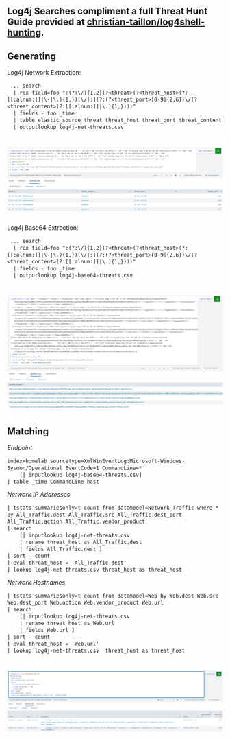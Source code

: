 ## Log4j Searches compliment a full Threat Hunt Guide provided at [christian-taillon/log4shell-hunting](https://github.com/christian-taillon/log4shell-hunting).

## Generating
Log4j Network Extraction:
```
 ... search
  | rex field=foo ":(?:\/){1,2}(?<threat>(?<threat_host>(?:[[:alnum:]]|\-|\.){1,})[\/|:](?:(?<threat_port>[0-9]{2,6})\/(?<threat_content>(?:[[:alnum:]]|\.){1,})))"
  | fields - foo _time
  | table elastic_source threat threat_host threat_port threat_content
  | outputlookup log4j-net-threats.csv
```


<h1><img src="https://github.com/christian-taillon/log4shell-hunting/blob/main/images/splunk_net_extract.png" width="700px"></h1>

Log4j Base64 Extraction:
```
 ... search
  | rex field=foo ":(?:\/){1,2}(?<threat>(?<threat_host>(?:[[:alnum:]]|\-|\.){1,})[\/|:](?:(?<threat_port>[0-9]{2,6})\/(?<threat_content>(?:[[:alnum:]]|\.){1,})))"
  | fields - foo _time
  | outputlookup log4j-base64-threats.csv
```

<h1><img src="https://github.com/christian-taillon/log4shell-hunting/blob/main/images/splunk_base64_extract.png" width="700px"></h1>



## Matching
*Endpoint*

```
index=homelab sourcetype=XmlWinEventLog:Microsoft-Windows-Sysmon/Operational EventCode=1 CommandLine=*
    [| inputlookup log4j-base64-threats.csv]
| table _time CommandLine host
```

*Network IP Addresses*
```
| tstats summariesonly=t count from datamodel=Network_Traffic where * by All_Traffic.dest All_Traffic.src All_Traffic.dest_port  All_Traffic.action All_Traffic.vendor_product
| search
    [| inputlookup log4j-net-threats.csv
    | rename threat_host as All_Traffic.dest
    | fields All_Traffic.dest ]
| sort - count
| eval threat_host = 'All_Traffic.dest'
| lookup log4j-net-threats.csv threat_host as threat_host
```

*Network Hostnames*
```
| tstats summariesonly=t count from datamodel=Web by Web.dest Web.src Web.dest_port Web.action Web.vendor_product Web.url
| search
    [| inputlookup log4j-net-threats.csv
    | rename threat_host as Web.url
    | fields Web.url ]
| sort - count
| eval threat_host = 'Web.url'
| lookup log4j-net-threats.csv  threat_host as threat_host
```

<h1><img src="https://github.com/christian-taillon/log4shell-hunting/blob/main/images/splunk-net-match.png" width="700px"></h1>
